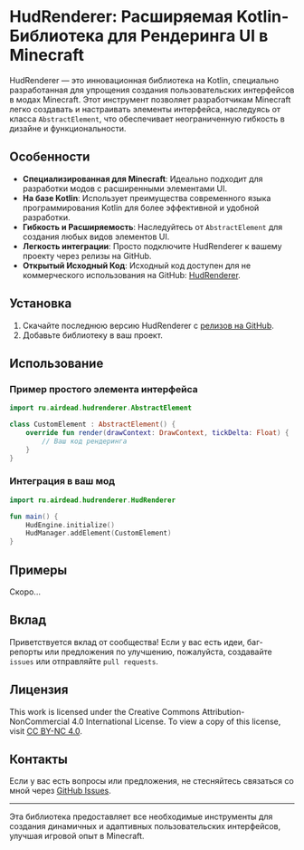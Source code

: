 
# HudRenderer: Расширяемая Kotlin-Библиотека для Рендеринга UI в Minecraft

HudRenderer — это инновационная библиотека на Kotlin, специально разработанная для упрощения создания пользовательских интерфейсов в модах Minecraft. Этот инструмент позволяет разработчикам Minecraft легко создавать и настраивать элементы интерфейса, наследуясь от класса `AbstractElement`, что обеспечивает неограниченную гибкость в дизайне и функциональности.

## Особенности

- **Специализированная для Minecraft**: Идеально подходит для разработки модов с расширенными элементами UI.
- **На базе Kotlin**: Использует преимущества современного языка программирования Kotlin для более эффективной и удобной разработки.
- **Гибкость и Расширяемость**: Наследуйтесь от `AbstractElement` для создания любых видов элементов UI.
- **Легкость интеграции**: Просто подключите HudRenderer к вашему проекту через релизы на GitHub.
- **Открытый Исходный Код**: Исходный код доступен для не коммерческого использования на GitHub: [HudRenderer](https://github.com/AirDead/HudRenderer).

## Установка

1. Скачайте последнюю версию HudRenderer с [релизов на GitHub](https://github.com/AirDead/HudRenderer/releases).
2. Добавьте библиотеку в ваш проект.

## Использование

### Пример простого элемента интерфейса

```kotlin
import ru.airdead.hudrenderer.AbstractElement

class CustomElement : AbstractElement() {
    override fun render(drawContext: DrawContext, tickDelta: Float) {
        // Ваш код рендеринга
    }
}
```

### Интеграция в ваш мод

```kotlin
import ru.airdead.hudrenderer.HudRenderer

fun main() {
    HudEngine.initialize()
    HudManager.addElement(CustomElement)
}
```

## Примеры

Скоро...

## Вклад

Приветствуется вклад от сообщества! Если у вас есть идеи, баг-репорты или предложения по улучшению, пожалуйста, создавайте `issues` или отправляйте `pull requests`.

## Лицензия

This work is licensed under the Creative Commons Attribution-NonCommercial 4.0 International License. To view a copy of this license, visit [CC BY-NC 4.0](https://creativecommons.org/licenses/by-nc/4.0/).

## Контакты

Если у вас есть вопросы или предложения, не стесняйтесь связаться со мной через [GitHub Issues](https://github.com/AirDead/HudRenderer/issues).

---

Эта библиотека предоставляет все необходимые инструменты для создания динамичных и адаптивных пользовательских интерфейсов, улучшая игровой опыт в Minecraft.
